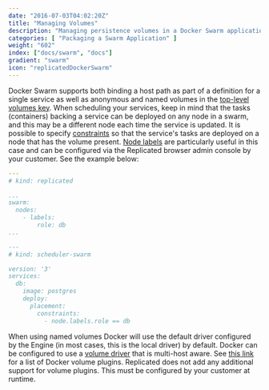 ```yaml
---
date: "2016-07-03T04:02:20Z"
title: "Managing Volumes"
description: "Managing persistence volumes in a Docker Swarm application"
categories: [ "Packaging a Swarm Application" ]
weight: "602"
index: ["docs/swarm", "docs"]
gradient: "swarm"
icon: "replicatedDockerSwarm"
---
```


Docker Swarm supports both binding a host path as part of a definition for a single service as well as anonymous and named volumes in the [top-level volumes key](https://docs.docker.com/compose/compose-file/#volumes). When scheduling your services, keep in mind that the tasks (containers) backing a service can be deployed on any node in a swarm, and this may be a different node each time the service is updated. It is possible to specify [constraints](https://docs.docker.com/compose/compose-file/#placement) so that the service's tasks are deployed on a node that has the volume present. [Node labels](https://docs.docker.com/engine/reference/commandline/service_create/#specify-service-constraints---constraint) are particularly useful in this case and can be configured via the Replicated browser admin console by your customer. See the example below:

```yaml
---
# kind: replicated

...
swarm:
  nodes:
    - labels:
        role: db
...

---
# kind: scheduler-swarm

version: '3'
services:
  db:
    image: postgres
    deploy:
      placement:
        constraints:
          - node.labels.role == db
```

When using named volumes Docker will use the default driver configured by the Engine (in most cases, this is the local driver) by default. Docker can be configured to use a [volume driver](https://docs.docker.com/storage/volumes/) that is multi-host aware. See [this link](https://docs.docker.com/engine/extend/legacy_plugins/#volume-plugins) for a list of Docker volume plugins. Replicated does not add any additional support for volume plugins. This must be configured by your customer at runtime.
